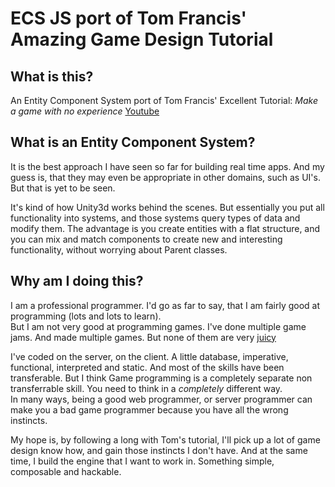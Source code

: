 # ECS JS port of Tom Francis' Amazing Game Design Tutorial

What is this?
-------------

An Entity Component System port of Tom Francis' Excellent Tutorial: _Make a game with no experience_
[Youtube](https://www.youtube.com/playlist?list=PLUtKzyIe0aB2HjpmBhnsHpK7ig0z7ohWw)

What is an Entity Component System?
-----------------------------------

It is the best approach I have seen so far for building real time apps.  And my guess is, that they may even be appropriate
in other domains, such as UI's.  But that is yet to be seen.

It's kind of how Unity3d works behind the scenes.  But essentially you put all functionality into systems, and those
systems query types of data and modify them.  The advantage is you create entities with a flat structure, and you can mix
and match components to create new and interesting functionality, without worrying about Parent classes.

Why am I doing this?
---------------------

I am a professional programmer.  I'd go as far to say, that I am fairly good at programming (lots and lots to learn).  
But I am not very good at programming games.  I've done multiple game jams.  And made multiple games.  But none of them are
very [juicy](https://www.youtube.com/watch?v=AJdEqssNZ-U)

I've coded on the server, on the client.  A little database, imperative, functional, interpreted and static.  And most of
the skills  have been transferable.  But I think Game programming is a completely separate non transferrable skill.  You need to think in a _completely_ different way.  
In many ways, being a good web programmer, or server programmer can make you a bad game programmer because you have all the wrong instincts.

My hope is, by following a long with Tom's tutorial, I'll pick up a lot of game design know how, and gain those instincts I
don't have.  And at the same time, I build the engine that I want to work in.  Something simple, composable and hackable.
